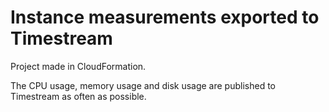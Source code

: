 Instance measurements exported to Timestream
====================
Project made in CloudFormation.

The CPU usage, memory usage and disk usage are published to Timestream as often
as possible.